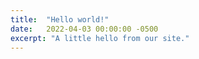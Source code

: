 ```yaml
---
title:  "Hello world!"
date:   2022-04-03 00:00:00 -0500
excerpt: "A little hello from our site."
---
```


